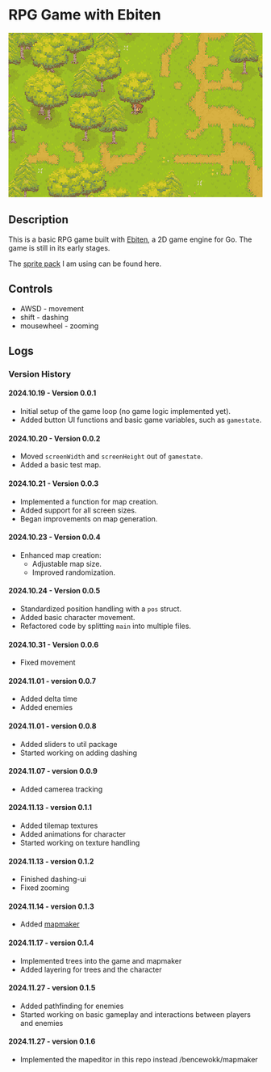 # RPG Game with Ebiten

![Game Screenshot2](readme/screenshot2.png)

## Description

This is a basic RPG game built with [Ebiten](https://ebitengine.org/), a 2D game engine for Go. The game is still in its early stages. 

The [sprite pack](https://ipyxeloutlookcomar.itch.io/forgottenland) I am using can be found here. 

## Controls

- AWSD - movement
- shift - dashing
- mousewheel - zooming

## Logs

### Version History

#### 2024.10.19 - Version 0.0.1
- Initial setup of the game loop (no game logic implemented yet).
- Added button UI functions and basic game variables, such as `gamestate`.

#### 2024.10.20 - Version 0.0.2
- Moved `screenWidth` and `screenHeight` out of `gamestate`.
- Added a basic test map.

#### 2024.10.21 - Version 0.0.3
- Implemented a function for map creation.
- Added support for all screen sizes.
- Began improvements on map generation.

#### 2024.10.23 - Version 0.0.4
- Enhanced map creation:
  - Adjustable map size.
  - Improved randomization.

#### 2024.10.24 - Version 0.0.5
- Standardized position handling with a `pos` struct.
- Added basic character movement.
- Refactored code by splitting `main` into multiple files.

#### 2024.10.31 - Version 0.0.6
- Fixed movement

#### 2024.11.01 - version 0.0.7
- Added delta time
- Added enemies

#### 2024.11.01 - version 0.0.8
- Added sliders to util package
- Started working on adding dashing 

#### 2024.11.07 - version 0.0.9
- Added camerea tracking

#### 2024.11.13 - version 0.1.1
- Added tilemap textures
- Added animations for character 
- Started working on texture handling

#### 2024.11.13 - version 0.1.2
- Finished dashing-ui
- Fixed zooming

#### 2024.11.14 - version 0.1.3
- Added [mapmaker](https://github.com/bencewokk/mapmaker)

#### 2024.11.17 - version 0.1.4
- Implemented trees into the game and mapmaker
- Added layering for trees and the character

#### 2024.11.27 - version 0.1.5
- Added pathfinding for enemies
- Started working on basic gameplay and interactions between players and enemies

#### 2024.11.27 - version 0.1.6
- Implemented the mapeditor in this repo instead /bencewokk/mapmaker
